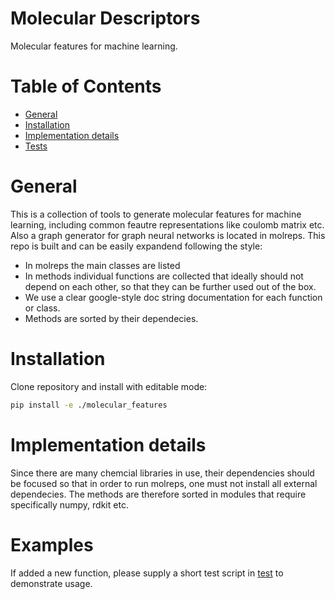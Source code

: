 # Molecular Descriptors

Molecular features for machine learning.

# Table of Contents
* [General](#general)
* [Installation](#installation)
* [Implementation details](#implementation-details)
* [Tests](#tests)
 

<a name="general"></a>
# General

This is a collection of tools to generate molecular features for machine learning, including common feautre representations like coulomb matrix etc. 
Also a graph generator for graph neural networks is located in molreps. This repo is built and can be easily expandend following the style:
* In molreps the main classes are listed
* In methods individual functions are collected that ideally should not depend on each other, so that they can be further used out of the box.
* We use a clear google-style doc string documentation for each function or class.
* Methods are sorted by their dependecies.


<a name="installation"></a>
# Installation

Clone repository and install with editable mode:

```bash
pip install -e ./molecular_features
```

<a name="implementation-details"></a>
# Implementation details

Since there are many chemcial libraries in use, their dependencies should be focused so that in order to run molreps, one must not install all external dependecies.
The methods are therefore sorted in modules that require specifically numpy, rdkit etc.

<a name="examples"></a>
# Examples

If added a new function, please supply a short test script in [test](/test) to demonstrate usage. 
